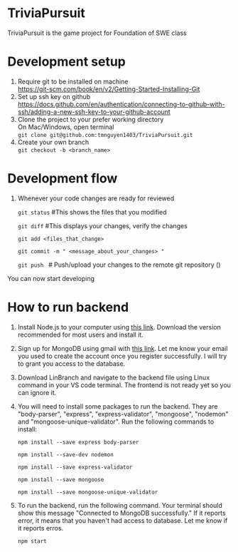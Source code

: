 # TriviaPursuit
TriviaPursuit is the game project for Foundation of SWE class 

# Development setup
1. Require git to be installed on machine   
    https://git-scm.com/book/en/v2/Getting-Started-Installing-Git
2. Set up ssh key on github
    https://docs.github.com/en/authentication/connecting-to-github-with-ssh/adding-a-new-ssh-key-to-your-github-account
3. Clone the project to your prefer working directory  
   On Mac/Windows, open terminal  
    ```git clone git@github.com:tmnguyen1403/TriviaPursuit.git```  
4. Create your own branch  
    ```git checkout -b <branch_name> ```

# Development flow
1. Whenever your code changes are ready for reviewed

    ```git status``` #This shows the files that you modified

    ```git diff``` #This displays your changes, verify the changes
    
    ```git add <files_that_change>```

    ```git commit -m " <message_about_your_changes> " ```

    ```git push ``` # Push/upload your changes to the remote git repository () 

You can now start developing 

# How to run backend
1. Install Node.js to your computer using [this link](https://nodejs.org/en). Download the version recommended for most users and install it.

2. Sign up for MongoDB using gmail with [this link](https://account.mongodb.com/account/login?signedOut=true). Let me know your email you used to create the account once you register successfully. I will try to grant you access to the database. 

3. Download LinBranch and navigate to the backend file using Linux command in your VS code terminal. The frontend is not ready yet so you can ignore it.

4. You will need to install some packages to run the backend. They are "body-parser", "express", "express-validator", "mongoose", "nodemon" and "mongoose-unique-validator". Run the following commands to install:
   
   ```npm install --save express body-parser```

   ```npm install --save-dev nodemon```

   ```npm install --save express-validator```

   ```npm install --save mongoose```

   ```npm install --save mongoose-unique-validator```

5. To run the backend, run the following command. Your terminal should show this message "Connected to MongoDB successfully." If it reports error, it means that you haven't had access to database. Let me know if it reports erros.

   ```npm start```
